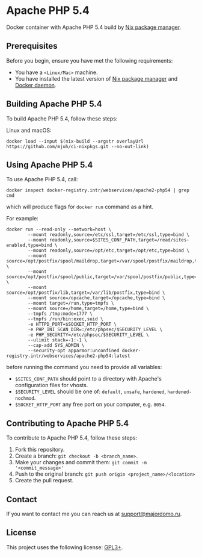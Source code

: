 # Apache PHP 5.4

Docker container with Apache PHP 5.4 build by [Nix package manager](https://nixos.org/).

## Prerequisites

Before you begin, ensure you have met the following requirements:

* You have a `<Linux/Mac>` machine.
* You have installed the latest version of [Nix package manager](https://nixos.org/) and [Docker daemon](https://www.docker.com).

## Building Apache PHP 5.4

To build Apache PHP 5.4, follow these steps:

Linux and macOS:
``` shell
docker load --input $(nix-build --argstr overlayUrl https://github.com/mjuh/ci-nixpkgs.git --no-out-link)
```

## Using Apache PHP 5.4

To use Apache PHP 5.4, call:

``` shell
docker inspect docker-registry.intr/webservices/apache2-php54 | grep cmd
```

which will produce flags for `docker run` command as a hint.

For example:

``` shell
docker run --read-only --network=host \
        --mount readonly,source=/etc/ssl,target=/etc/ssl,type=bind \
        --mount readonly,source=$SITES_CONF_PATH,target=/read/sites-enabled,type=bind \
        --mount readonly,source=/opt/etc,target=/opt/etc,type=bind \
        --mount source=/opt/postfix/spool/maildrop,target=/var/spool/postfix/maildrop,type=bind \
        --mount source=/opt/postfix/spool/public,target=/var/spool/postfix/public,type=bind \
        --mount source=/opt/postfix/lib,target=/var/lib/postfix,type=bind \
        --mount source=/opcache,target=/opcache,type=bind \
        --mount target=/run,type=tmpfs \
        --mount source=/home,target=/home,type=bind \
        --tmpfs /tmp:mode=1777 \
        --tmpfs /run/bin:exec,suid \
        -e HTTPD_PORT=$SOCKET_HTTP_PORT \
        -e PHP_INI_SCAN_DIR=:/etc/phpsec/$SECURITY_LEVEL \
        -e PHP_SECURITY=/etc/phpsec/$SECURITY_LEVEL \
        --ulimit stack=-1:-1 \
        --cap-add SYS_ADMIN \
        --security-opt apparmor:unconfined docker-registry.intr/webservices/apache2-php54:latest
```
before running the command you need to provide all variables:

* `$SITES_CONF_PATH` should point to a directory with Apache's configuration files for vhosts.
* `$SECURITY_LEVEL` should be one of: `default`, `unsafe`, `hardened`, `hardened-nochmod`.
* `$SOCKET_HTTP_PORT` any free port on your computer, e.g. `8054`.

## Contributing to Apache PHP 5.4

To contribute to Apache PHP 5.4, follow these steps:

1. Fork this repository.
2. Create a branch: `git checkout -b <branch_name>`.
3. Make your changes and commit them: `git commit -m '<commit_message>'`
4. Push to the original branch: `git push origin <project_name>/<location>`
5. Create the pull request.

## Contact

If you want to contact me you can reach us at <support@majordomo.ru>.

## License

This project uses the following license: [GPL3+](https://www.gnu.org/licenses/gpl-3.0.en.html).
